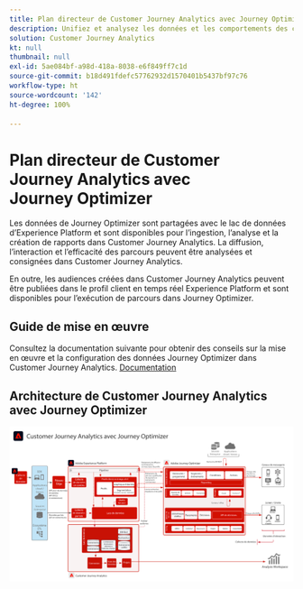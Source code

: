 ```yaml
---
title: Plan directeur de Customer Journey Analytics avec Journey Optimizer
description: Unifiez et analysez les données et les comportements des clients sur l’ensemble du parcours client dans Customer Journey Analytics, y compris les données de diffusion et d’interaction de Journey Optimizer.
solution: Customer Journey Analytics
kt: null
thumbnail: null
exl-id: 5ae084bf-a98d-418a-8038-e6f849ff7c1d
source-git-commit: b18d491fdefc57762932d1570401b5437bf97c76
workflow-type: ht
source-wordcount: '142'
ht-degree: 100%

---
```


# Plan directeur de Customer Journey Analytics avec Journey Optimizer

Les données de Journey Optimizer sont partagées avec le lac de données d’Experience Platform et sont disponibles pour l’ingestion, l’analyse et la création de rapports dans Customer Journey Analytics. La diffusion, l’interaction et l’efficacité des parcours peuvent être analysées et consignées dans Customer Journey Analytics.

En outre, les audiences créées dans Customer Journey Analytics peuvent être publiées dans le profil client en temps réel Experience Platform et sont disponibles pour l’exécution de parcours dans Journey Optimizer.

## Guide de mise en œuvre

Consultez la documentation suivante pour obtenir des conseils sur la mise en œuvre et la configuration des données Journey Optimizer dans Customer Journey Analytics. [Documentation](https://experienceleague.adobe.com/docs/journey-optimizer/using/reporting/reports/sharing-overview.html?lang=fr)

## Architecture de Customer Journey Analytics avec Journey Optimizer

![Diagramme d’architecture](assets/CJA_AJO.svg)
